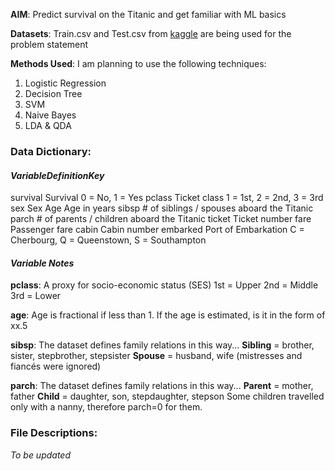 
**AIM**: Predict survival on the Titanic and get familiar with ML basics

 __Datasets__: Train.csv and Test.csv from [kaggle](https://www.kaggle.com/francksylla/titanic-machine-learning-from-disaster/data) are being used for the problem statement

__Methods Used__: I am planning to use the following techniques:
1.  Logistic Regression
2.  Decision Tree
3.  SVM
4.  Naive Bayes
5.  LDA & QDA

### __Data Dictionary__:

#### *VariableDefinitionKey* 
survival Survival 0 = No, 1 = Yes pclass Ticket class 1 = 1st, 2 = 2nd, 3 = 3rd sex Sex Age Age in years sibsp # of siblings / spouses aboard the Titanic parch # of parents / children aboard the Titanic ticket Ticket number fare Passenger fare cabin Cabin number embarked Port of Embarkation C = Cherbourg, Q = Queenstown, S = Southampton

#### *Variable Notes*

__pclass__: A proxy for socio-economic status (SES)
1st = Upper
2nd = Middle
3rd = Lower

__age__: Age is fractional if less than 1. If the age is estimated, is it in the form of xx.5

__sibsp__: The dataset defines family relations in this way...
__Sibling__ = brother, sister, stepbrother, stepsister
__Spouse__ = husband, wife (mistresses and fiancés were ignored)

__parch__: The dataset defines family relations in this way...
__Parent__ = mother, father
__Child__ = daughter, son, stepdaughter, stepson
Some children travelled only with a nanny, therefore parch=0 for them.

### __File Descriptions__:
*To be updated*
